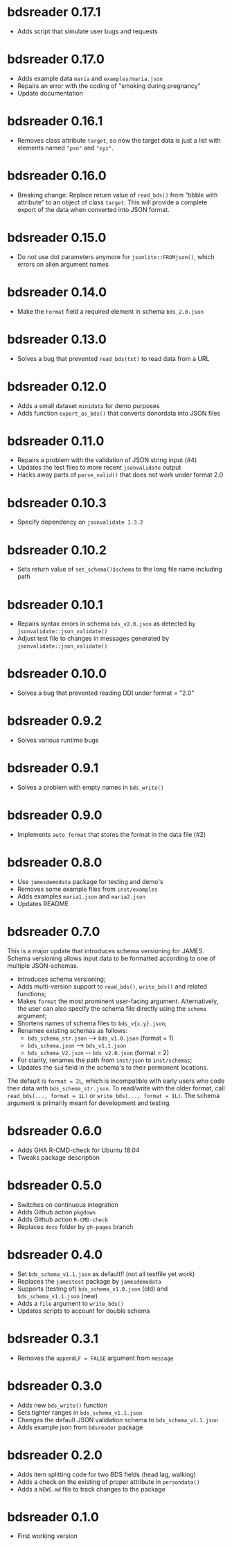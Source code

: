 # bdsreader 0.17.1

- Adds script that simulate user bugs and requests

# bdsreader 0.17.0

- Adds example data `maria` and `examples/maria.json`
- Repairs an error with the coding of "smoking during pregnancy"
- Update documentation

# bdsreader 0.16.1

- Removes class attribute `target`, so now the target data is just a list with elements named `"psn"` and `"xyz"`. 

# bdsreader 0.16.0

- Breaking change: Replace return value of `read_bds()` from "tibble with attribute" to an object of class `target`. This will provide a complete export of the data when converted into JSON format.

# bdsreader 0.15.0

- Do not use dot parameters anymore for `jsonlite::FROMjson()`, which errors on alien argument names

# bdsreader 0.14.0

- Make the `Format` field a required element in schema `bds_2.0.json`

# bdsreader 0.13.0

- Solves a bug that prevented `read_bds(txt)` to read data from a URL

# bdsreader 0.12.0

- Adds a small dataset `minidata` for demo purposes
- Adds function `export_as_bds()` that converts donordata into JSON files

# bdsreader 0.11.0

- Repairs a problem with the validation of JSON string input (#4)
- Updates the test files to more recent `jsonvalidate` output
- Hacks away parts of `parse_valid()` that does not work under format 2.0

# bdsreader 0.10.3

- Specify dependency on `jsonvalidate 1.3.2` 

# bdsreader 0.10.2

- Sets return value of `set_schema()$schema` to the long file name including path

# bdsreader 0.10.1

- Repairs syntax errors in schema `bds_v2.0.json` as detected by `jsonvalidate::json_validate()`
- Adjust test file to changes in messages generated by `jsonvalidate::json_validate()`

# bdsreader 0.10.0 

- Solves a bug that prevented reading DDI under format = "2.0"

# bdsreader 0.9.2

- Solves various runtime bugs

# bdsreader 0.9.1

- Solves a problem with empty names in `bds_write()`

# bdsreader 0.9.0

- Implements `auto_format` that stores the format in the data file (#2)

# bdsreader 0.8.0

- Use `jamesdemodata` package for testing and demo's
- Removes some example files from `inst/examples`
- Adds examples `maria1.json` and `maria2.json`
- Updates README

# bdsreader 0.7.0

This is a major update that introduces schema versioning for JAMES. Schema versioning allows input data to be formatted according to one of multiple JSON-schemas.

- Introduces schema versioning;
- Adds multi-version support to `read_bds()`, `write_bds()` and related functions;
- Makes `format` the most prominent user-facing argument. Alternatively, the user can also specify the schema file directly using the `schema` argument;
- Shortens names of schema files to `bds_v{x.y}.json`;
- Renamee existing schemas as follows: 
  * `bds_schema_str.json` --> `bds_v1.0.json` (format = 1)
  * `bds_schema.json` --> `bds_v1.1.json`
  * `bds_schema_V2.json` -- `bds_v2.0.json` (format = 2)
- For clarity, renames the path from `inst/json` to `inst/schemas`;
- Updates the `$id` field in the schema's to their permanent locations.

The default is `format = 2L`, which is incompatible with early users who code their data with `bds_schema_str.json`. To read/write with the older format, call `read_bds(..., format = 1L)` or `write_bds(..., format = 1L)`. The schema argument is primarily meant for development and testing.

# bdsreader 0.6.0

* Adds GHA R-CMD-check for Ubuntu 18.04
* Tweaks package description

# bdsreader 0.5.0

* Switches on continuous integration
* Adds Github action `pkgdown`
* Adds Github action `R-CMD-check`
* Replaces `docs` folder by `gh-pages` branch

# bdsreader 0.4.0

* Set `bds_schema_v1.1.json` as default!! (not all testfile yet work)
* Replaces the `jamestest` package by `jamesdemodata`
* Supports (testing of) `bds_schema_v1.0.json` (old) and `bds_schema_v1.1.json` (new)
* Adds a `file` argument to `write_bds()`
* Updates scripts to account for double schema

# bdsreader 0.3.1

* Removes the `appendLF = FALSE` argument from `message`

# bdsreader 0.3.0

* Adds new `bds_write()` function
* Sets tighter ranges in `bds_schema_v1.1.json`
* Changes the default JSON validation schema to `bds_schema_v1.1.json`
* Adds example json from `bdsreader` package

# bdsreader 0.2.0

* Adds item splitting code for two BDS fields (head lag, walking)
* Adds a check on the existing of proper attribute in `persondata()`
* Adds a `NEWS.md` file to track changes to the package

# bdsreader 0.1.0

* First working version
